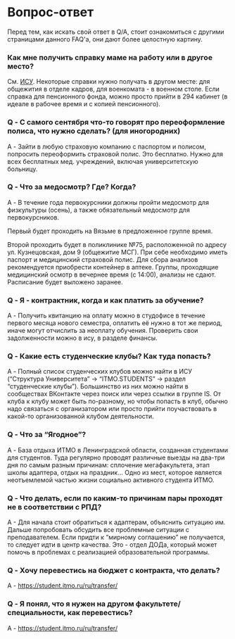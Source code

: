 # Вопрос-ответ

Перед тем, как искать свой ответ в Q/A, стоит ознакомиться с другими страницами данного FAQ'а, они дают более целостную картину.

### Как мне получить справку маме на работу или в другое место?

См. [ИСУ](other/isu_de.md). Некоторые справки нужно получать в другом месте: для общежития в отделе кадров, для военкомата - в военном столе. Если справка для пенсионного фонда, можно просто прийти в 294 кабинет (в идеале в рабочее время и с копией пенсионного).

### Q - С самого сентября что-то говорят про переоформление полиса, что нужно сделать? (для иногородних)
A - Зайти в любую страховую компанию с паспортом и полисом, попросить переоформить страховой полис. Это бесплатно. Нужно для всех бесплатных мед. учреждений, включая университетскую больницу.
 
### Q - Что за медосмотр? Где? Когда?
A - В течение года первокурсники должны пройти медосмотр для физкультуры (осень), а также обязательный медосмотр для первокурсников.

Первый будет проходить на Вязьме в предложенное группе время.

Второй проходить будет в поликлинике №75, расположенной по адресу ул. Кузнецовская, дом 9 (общежитие МСГ). При себе необходимо иметь паспорт и медицинский страховой полис. Для сбора анализов рекомендуется приобрести контейнер в аптеке. Группы, проходящие медицинский осмотр в вечернее время (с 14:00), анализы не сдают. Расписание будет выложено заранее.
 
### Q - Я - контрактник, когда и как платить за обучение?
A - Получить квитанцию на оплату можно в студофисе в течение первого месяца нового семестра, оплатить её нужно в тот же период, иначе могут отчислить за неоплату обучения. Проверить свои задолженности можно в ису, в разделе финансы.
 
### Q - Какие есть студенческие клубы? Как туда попасть?
A - Полный список студенческих клубов можно найти в ИСУ (“Структура Университета” -> “ITMO.STUDENTS” -> раздел “студенческие клубы”). Большинство из них можно найти в сообществах ВКонтакте через поиск или через ссылки в группе IS. От клуба к клубу может быть по-разному, но чтобы попасть в клуб, обычно надо связаться с организатором или просто прийти поучаствовать в какой-то организованной клубом деятельности.

### Q - Что за “Ягодное”?
A - База отдыха ИТМО в Ленинградской области, созданная студентами для студентов. Туда регулярно проводят различные выезды на два-три дня по самым разным причинам: сплочение мегафакультета, этап школы адаптера, отдых на праздник… Одно из мест, которое является неотъемлемой частью жизни социально активного студента ИТМО.

### Q - Что делать, если по каким-то причинам пары проходят не в соответствии с РПД?
А - Для начала стоит обратиться к адаптерам, объяснить ситуацию им. Дальше попробовать обсудить все проблемные ситуации с преподавателем. Если придти к “мирному соглашению” не получается, то следует идти в центр качества. Это - отдел ДОДа, который может помочь в проблемах с реализацией образовательной программы.

### Q - Хочу перевестись на бюджет с контракта, что делать?
А - https://student.itmo.ru/ru/transfer/

### Q - Я понял, что я нужен на другом факультете/специальности, как перевестись?
А - https://student.itmo.ru/ru/transfer/
